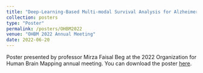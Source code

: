 ```yaml
---
title: "Deep-Learning-Based Multi-modal Survival Analysis for Alzheimer’s Disease"
collection: posters
type: "Poster"
permalink: /posters/OHBM2022
venue: "OHBM 2022 Annual Meeting"
date: 2022-06-20
---
```

Poster presented by professor Mirza Faisal Beg at the 2022 Organization for Human Brain Mapping annual meeting. You can download the poster [here](http://cedricbeaulac.github.io/files/OHBM2022.pdf).
